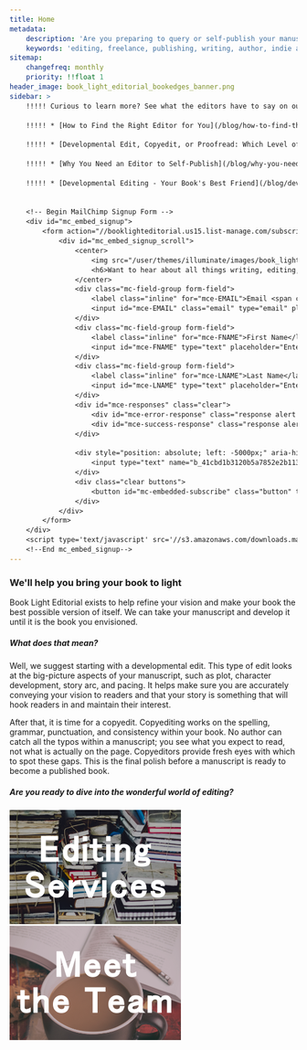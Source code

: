 ```yaml
---
title: Home
metadata:
    description: 'Are you preparing to query or self-publish your manuscript? Book Light Editorial offers freelance developmental editing and copyediting services for indie authors and publishing authors. We will help you create the best possible verson of your book.'
    keywords: 'editing, freelance, publishing, writing, author, indie author, editor, self-publishing, developmental editing, copyediting, manuscript'
sitemap:
    changefreq: monthly
    priority: !!float 1
header_image: book_light_editorial_bookedges_banner.png
sidebar: >
    !!!!! Curious to learn more? See what the editors have to say on our blog:  

    !!!!! * [How to Find the Right Editor for You](/blog/how-to-find-the-right-editor-for-you) 

    !!!!! * [Developmental Edit, Copyedit, or Proofread: Which Level of Editing Is Right for Me?](/blog/developmental-edit-copyedit-or-proofread-which-level-of-editing-is-right-for-me) 

    !!!!! * [Why You Need an Editor to Self-Publish](/blog/why-you-need-an-editor-to-self-publish)  
    
    !!!!! * [Developmental Editing - Your Book's Best Friend](/blog/developmental-editing-your-books-best-friend)


    <!-- Begin MailChimp Signup Form -->
    <div id="mc_embed_signup">
        <form action="//booklighteditorial.us15.list-manage.com/subscribe/post?u=41cbd1b3120b5a7852e2b113c&amp;id=2186454ed1" method="post" id="mc-embedded-subscribe-form" name="mc-embedded-subscribe-form" class="validate" target="_blank" novalidate>
            <div id="mc_embed_signup_scroll">
                <center>
                    <img src="/user/themes/illuminate/images/book_light_editorial_newsletter.jpg" />
                    <h6>Want to hear about all things writing, editing, and publishing (not to mention deals on services)?<br><b>Subscribe to our newsletter!</b></h6>
                </center>
                <div class="mc-field-group form-field">
                    <label class="inline" for="mce-EMAIL">Email <span class="required">*</span></label>
                    <input id="mce-EMAIL" class="email" type="email" placeholder="Enter your email address" name="EMAIL">
                </div>
                <div class="mc-field-group form-field">
                    <label class="inline" for="mce-FNAME">First Name</label>
                    <input id="mce-FNAME" type="text" placeholder="Enter your first name" name="FNAME">
                </div>
                <div class="mc-field-group form-field">
                    <label class="inline" for="mce-LNAME">Last Name</label>
                    <input id="mce-LNAME" type="text" placeholder="Enter your last name" name="LNAME">
                </div>
                <div id="mce-responses" class="clear">
                    <div id="mce-error-response" class="response alert notices red" style="display:none"></div>
                    <div id="mce-success-response" class="response alert notices green" style="display:none"></div>
                </div>
                
                <div style="position: absolute; left: -5000px;" aria-hidden="true">
                    <input type="text" name="b_41cbd1b3120b5a7852e2b113c_2186454ed1" tabindex="-1" value="">
                </div>
                <div class="clear buttons">
                    <button id="mc-embedded-subscribe" class="button" type="submit" name="subscribe">Subscribe</button>
                </div>
            </div>
        </form>
    </div>
    <script type='text/javascript' src='//s3.amazonaws.com/downloads.mailchimp.com/js/mc-validate.js'></script><script type='text/javascript'>(function($) {window.fnames = new Array(); window.ftypes = new Array();fnames[0]='EMAIL';ftypes[0]='email';fnames[1]='FNAME';ftypes[1]='text';fnames[2]='LNAME';ftypes[2]='text';}(jQuery));var $mcj = jQuery.noConflict(true);</script>
    <!--End mc_embed_signup-->
---
```


<h3 class="center">We'll help you bring your book to light</h3>

<span class="first-character">B</span>ook Light Editorial exists to help refine your vision and make your book the best possible version of itself. We can take your manuscript and develop it until it is the book you envisioned.

##### What does that mean?

Well, we suggest starting with a developmental edit. This type of edit looks at the big-picture aspects of your manuscript, such as plot, character development, story arc, and pacing. It helps make sure you are accurately conveying your vision to readers and that your story is something that will hook readers in and maintain their interest.

After that, it is time for a copyedit. Copyediting works on the spelling, grammar, punctuation, and consistency within your book. No author can catch all the typos within a manuscript; you see what you expect to read, not what is actually on the page. Copyeditors provide fresh eyes with which to spot these gaps. This is the final polish before a manuscript is ready to become a published book.

##### Are you ready to dive into the wonderful world of editing?

<div style="display: table; margin: auto;">
	<a href="/services">
		<img style="padding-right: 20px;" src="Book_Light_Editorial_services.png" alt="Editing Services" />
	</a>
	<a href="/team">
		<img src="book_light_editorial_team.png" alt="The Team" />
	</a>
</div>
